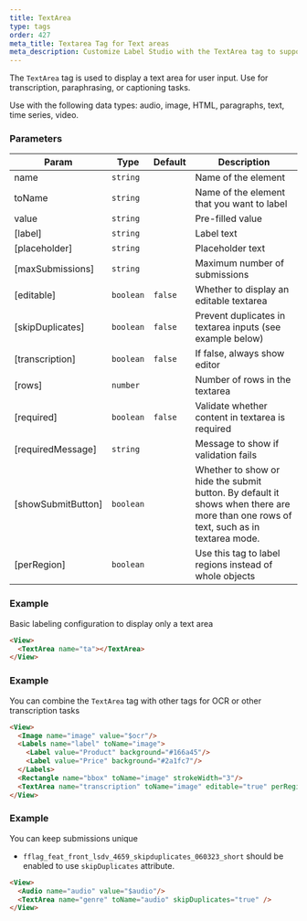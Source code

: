 ```yaml
---
title: TextArea
type: tags
order: 427
meta_title: Textarea Tag for Text areas
meta_description: Customize Label Studio with the TextArea tag to support audio transcription, image captioning, and OCR tasks for machine learning and data science projects.
---
```


The `TextArea` tag is used to display a text area for user input. Use for transcription, paraphrasing, or captioning tasks.

Use with the following data types: audio, image, HTML, paragraphs, text, time series, video.

### Parameters

| Param | Type | Default | Description |
| --- | --- | --- | --- |
| name | <code>string</code> |  | Name of the element |
| toName | <code>string</code> |  | Name of the element that you want to label |
| value | <code>string</code> |  | Pre-filled value |
| [label] | <code>string</code> |  | Label text |
| [placeholder] | <code>string</code> |  | Placeholder text |
| [maxSubmissions] | <code>string</code> |  | Maximum number of submissions |
| [editable] | <code>boolean</code> | <code>false</code> | Whether to display an editable textarea |
| [skipDuplicates] | <code>boolean</code> | <code>false</code> | Prevent duplicates in textarea inputs (see example below) |
| [transcription] | <code>boolean</code> | <code>false</code> | If false, always show editor |
| [rows] | <code>number</code> |  | Number of rows in the textarea |
| [required] | <code>boolean</code> | <code>false</code> | Validate whether content in textarea is required |
| [requiredMessage] | <code>string</code> |  | Message to show if validation fails |
| [showSubmitButton] | <code>boolean</code> |  | Whether to show or hide the submit button. By default it shows when there are more than one rows of text, such as in textarea mode. |
| [perRegion] | <code>boolean</code> |  | Use this tag to label regions instead of whole objects |

### Example

Basic labeling configuration to display only a text area

```html
<View>
  <TextArea name="ta"></TextArea>
</View>
```
### Example

You can combine the `TextArea` tag with other tags for OCR or other transcription tasks

```html
<View>
  <Image name="image" value="$ocr"/>
  <Labels name="label" toName="image">
    <Label value="Product" background="#166a45"/>
    <Label value="Price" background="#2a1fc7"/>
  </Labels>
  <Rectangle name="bbox" toName="image" strokeWidth="3"/>
  <TextArea name="transcription" toName="image" editable="true" perRegion="true" required="true" maxSubmissions="1" rows="5" placeholder="Recognized Text" displayMode="region-list"/>
</View>
```
### Example

You can keep submissions unique
 - `fflag_feat_front_lsdv_4659_skipduplicates_060323_short` should be enabled to use `skipDuplicates` attribute.

```html
<View>
  <Audio name="audio" value="$audio"/>
  <TextArea name="genre" toName="audio" skipDuplicates="true" />
</View>
```
